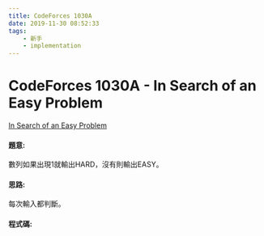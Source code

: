 ```yaml
---
title: CodeForces 1030A
date: 2019-11-30 08:52:33
tags:
    - 新手
    - implementation
---
```

# CodeForces 1030A - In Search of an Easy Problem
[In Search of an Easy Problem](http://codeforces.com/problemset/problem/1030/A)

#### 題意:
數列如果出現1就輸出HARD，沒有則輸出EASY。
<!-- more -->
#### 思路:
每次輸入都判斷。

#### 程式碼:
<script src="https://gist.github.com/Daviswww/458756d5630a34eee9f99914c973f7c5.js"></script>